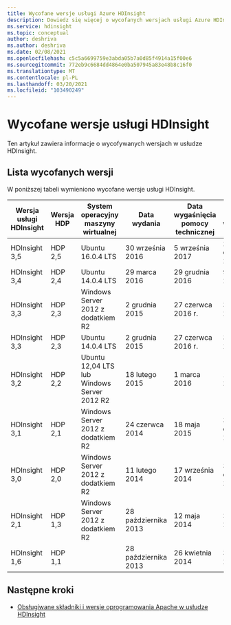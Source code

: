 ```yaml
---
title: Wycofane wersje usługi Azure HDInsight
description: Dowiedz się więcej o wycofanych wersjach usługi Azure HDInsight.
ms.service: hdinsight
ms.topic: conceptual
author: deshriva
ms.author: deshriva
ms.date: 02/08/2021
ms.openlocfilehash: c5c5a6699759e3abda05b7a0d85f4914a15f00e6
ms.sourcegitcommit: 772eb9c6684dd4864e0ba507945a83e48b8c16f0
ms.translationtype: MT
ms.contentlocale: pl-PL
ms.lasthandoff: 03/20/2021
ms.locfileid: "103490249"
---
```

# <a name="retired-hdinsight-versions"></a>Wycofane wersje usługi HDInsight

Ten artykuł zawiera informacje o wycofywanych wersjach w usłudze HDInsight.

## <a name="retired-version-list"></a>Lista wycofanych wersji

W poniższej tabeli wymieniono wycofane wersje usługi HDInsight.

| Wersja usługi HDInsight | Wersja HDP | System operacyjny maszyny wirtualnej | Data wydania | Data wygaśnięcia pomocy technicznej | Data wycofania | Wysoka dostępność |  Dostępność w Azure Portal |
| --- | --- | --- | --- | --- | --- | --- | --- |
| HDInsight 3,5 |HDP 2,5 |Ubuntu 16.0.4 LTS |30 września 2016 |5 września 2017 |28 czerwca 2018 |Tak |Nie |
| HDInsight 3,4 |HDP 2,4 |Ubuntu 14.0.4 LTS |29 marca 2016 |29 grudnia 2016 |9 stycznia 2018 r. |Tak |Nie |
| HDInsight 3,3 |HDP 2,3 |Windows Server 2012 z dodatkiem R2 |2 grudnia 2015 |27 czerwca 2016 r. |31 lipca 2018 r. |Tak |Nie |
| HDInsight 3,3 |HDP 2,3 |Ubuntu 14.0.4 LTS |2 grudnia 2015 |27 czerwca 2016 r. |31 lipca 2017 |Tak |Nie |
| HDInsight 3,2 |HDP 2,2 |Ubuntu 12,04 LTS lub Windows Server 2012 R2 |18 lutego 2015 |1 marca 2016 |1 kwietnia 2017 r. |Tak |Nie |
| HDInsight 3,1 |HDP 2,1 |Windows Server 2012 z dodatkiem R2 |24 czerwca 2014 |18 maja 2015 |30 czerwca 2016 |Tak |Nie |
| HDInsight 3,0 |HDP 2,0 |Windows Server 2012 z dodatkiem R2 |11 lutego 2014 |17 września 2014 |30 czerwca 2015 |Tak |Nie |
| HDInsight 2,1 |HDP 1,3 |Windows Server 2012 z dodatkiem R2 |28 października 2013 |12 maja 2014 |31 maja 2015 |Tak |Nie |
| HDInsight 1,6 |HDP 1,1 | |28 października 2013 |26 kwietnia 2014 |31 maja 2015 |Nie |Nie |

## <a name="next-steps"></a>Następne kroki

- [Obsługiwane składniki i wersje oprogramowania Apache w usłudze HDInsight](./hdinsight-component-versioning.md)
